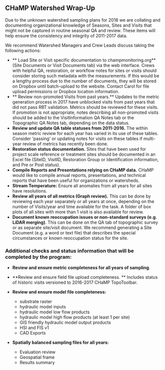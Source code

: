 ## CHaMP Watershed Wrap-Up 

Due to the unknown watershed sampling plans for 2018 we are collating and documenting organizational knowledge of Seasons, Sites and Visits that might not be captured in routine seasonal QA and review.   These items will help ensure the consistency and integrity of 2011-2017 data. 

We recommend Watershed Managers and Crew Leads discuss taking the following actions:

- ** Load Site or Visit specific documentation to champmonitoring.org** (Site Documents or Visit Documents tab) via the web interface.  Crews with helpful QA, restoration, or workflow notes for sites or visits should consider storing such metadata with the measurements.   If this would be a lengthy process due to the number of documents, they will be stored on Dropbox until batch-upload to the website.   Contact Carol for file upload permissions or Dropbox location information.
- ** Review non-promoted Visits from past years.**  Updates to the metric generation process in 2017 have unblocked visits from past years that did not pass RBT validation.  Metrics should be reviewed for these visits. If promotion is not appropriate, notes describing all non-promoted visits should be added to the VisitInformation QA Notes tab or the Topographic QA Notes tab, depending on the data status.  
- **Review and update QA table statuses from 2011-2016.**  The within season metric review for each year has varied in its use of these tables.  Consider 'passing' or updating notes for visits on these tables if multi-year review of metrics has recently been done.  
- **Restoration status documentation.**  Sites that have been used for project scale reference or treatment sites should be documented in an Excel file (SiteID, VisitID, Restoration Group or Identification information, and Pre or Post status). 
- **Compile Reports and Presentations relying on CHaMP data.**  CHaMP would like to compile annual reports, presentations, and technical reports that have been useful for organizations or watersheds.  
- **Stream Temperature:**  Ensure all anomalies from all years for all sites have resolutions.  
- **Review all years of all metrics (Graph review).**  This can be done by reviewing each year separately or all years at once, depending on the number of Visits/year and time available for the task.  A folder of box plots of all sites with more than 1 visit is also available for review.  
- **Document known reoccupation issues or non-standard surveys (e.g. LiDAR merging)**.  This can be done on the QA tab of topographic survey or as separate site/visit document.  We recommend generating a Site Document (e.g. a word or text file) that describes the special circumstances or known reoccupation status for the site.

### Additional checks and status information that will be completed by the program: 

- **Review and ensure metric completeness for all years of sampling**. 

- **Review and ensure field file upload completeness.  ** Includes status of historic visits versioned to 2016-2017 CHaMP TopoToolbar.

- **Review and ensure model file completeness:** 

  - substrate raster  
  - hydraulic model inputs
  - hydraulic model low flow products
  - hydraulic model high flow products (at least 1 per site)
  - GIS friendly hydraulic model output products
  - HSI and FIS v1
  - CAD Exports

- **Spatially balanced sampling files for all years:**

  - Evaluation review 
  - Geospatial frame
  - Results summary

  ​
